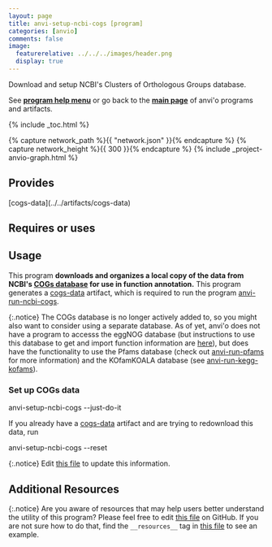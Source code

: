```yaml
---
layout: page
title: anvi-setup-ncbi-cogs [program]
categories: [anvio]
comments: false
image:
  featurerelative: ../../../images/header.png
  display: true
---
```


Download and setup NCBI&#x27;s Clusters of Orthologous Groups database.

See **[program help menu](../../../vignette#anvi-setup-ncbi-cogs)** or go back to the **[main page](../../)** of anvi'o programs and artifacts.


{% include _toc.html %}
<div id="svg" class="subnetwork"></div>
{% capture network_path %}{{ "network.json" }}{% endcapture %}
{% capture network_height %}{{ 300 }}{% endcapture %}
{% include _project-anvio-graph.html %}


## Provides

<p style="text-align: left" markdown="1"><span class="artifact-p">[cogs-data](../../artifacts/cogs-data)</span></p>

## Requires or uses

<p style="text-align: left" markdown="1"></p>

## Usage


This program **downloads and organizes a local copy of the data from NCBI's [COGs database](https://www.ncbi.nlm.nih.gov/pmc/articles/PMC102395/) for use in function annotation.** This program generates a <span class="artifact-n">[cogs-data](/software/anvio/help/artifacts/cogs-data)</span> artifact, which is required to run the program <span class="artifact-n">[anvi-run-ncbi-cogs](/software/anvio/help/programs/anvi-run-ncbi-cogs)</span>. 

{:.notice}
The COGs database is no longer actively added to, so you might also want to consider using a separate database. As of yet, anvi'o does not have a program to accesss the eggNOG database (but instructions to use this database to get and import function information are [here](http://merenlab.org/2016/06/18/importing-functions/#eggnog-database--emapper)), but does have the functionality to use the Pfams database (check out <span class="artifact-n">[anvi-run-pfams](/software/anvio/help/programs/anvi-run-pfams)</span> for more information) and the KOfamKOALA database (see <span class="artifact-n">[anvi-run-kegg-kofams](/software/anvio/help/programs/anvi-run-kegg-kofams)</span>). 

### Set up COGs data
<div class="codeblock" markdown="1">
anvi&#45;setup&#45;ncbi&#45;cogs &#45;&#45;just&#45;do&#45;it
</div>

If you already have a <span class="artifact-n">[cogs-data](/software/anvio/help/artifacts/cogs-data)</span> artifact and are trying to redownload this data, run 

<div class="codeblock" markdown="1">
anvi&#45;setup&#45;ncbi&#45;cogs &#45;&#45;reset
</div>


{:.notice}
Edit [this file](https://github.com/merenlab/anvio/tree/master/anvio/docs/programs/anvi-setup-ncbi-cogs.md) to update this information.


## Additional Resources



{:.notice}
Are you aware of resources that may help users better understand the utility of this program? Please feel free to edit [this file](https://github.com/merenlab/anvio/tree/master/bin/anvi-setup-ncbi-cogs) on GitHub. If you are not sure how to do that, find the `__resources__` tag in [this file](https://github.com/merenlab/anvio/blob/master/bin/anvi-interactive) to see an example.
